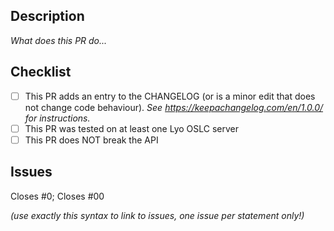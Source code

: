 ## Description

_What does this PR do..._

## Checklist

- [ ] This PR adds an entry to the CHANGELOG (or is a minor edit that does not change code behaviour). _See https://keepachangelog.com/en/1.0.0/ for instructions._
- [ ] This PR was tested on at least one Lyo OSLC server
- [ ] This PR does NOT break the API

## Issues

Closes #0; Closes #00

_(use exactly this syntax to link to issues, one issue per statement only!)_
